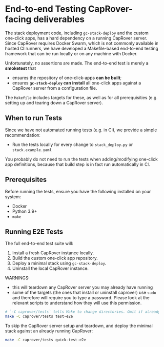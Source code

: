 # End-to-end Testing CapRover-facing deliverables

The stack deployment code, including `gc-stack-deploy` and the custom one-click apps, has a hard
dependency on a running CapRover server. Since CapRover requires Docker Swarm, which is not
commonly available in hosted CI runners, we have developed a Makefile-based end-to-end testing
framework that can be run locally or on any machine with Docker.

Unfortunately, no assertions are made. The end-to-end test is merely a **smoketest** that
- ensures the repository of one-click-apps **can be built**;
- ensures **`gc-stack-deploy` can install** all one-click apps against a CapRover server from a configuration file.

The `Makefile` includes targets for these, as well as for all prerequisities (e.g.
setting up and tearing down a CapRover server).

## When to run Tests

Since we have not automated running tests (e.g. in CI), we provide a simple recommendation:

* Run the tests locally for every change to `stack_deploy.py` or `stack.example.yaml`

You probably do not need to run the tests when adding/modifying one-click app definitions,
because that build step is in fact run automatically in CI.


## Prerequisites

Before running the tests, ensure you have the following installed on your system:
- Docker
- Python 3.9+
- `make`

## Running E2E Tests

The full end-to-end test suite will:
1. Install a fresh CapRover instance locally.
2. Build the custom one-click app repository.
3. Deploy a minimal stack using `gc-stack-deploy`.
4. Uninstall the local CapRover instance.

WARNINGS:
* this will teardown any CapRover server you may already have running
* some of the targets (the ones that install or uninstall caprover) use `sudo` and therefore will require you to type a password.
  Please look at the relevant scripts to understand how they will use this permission.

```bash
# `-C caprover/tests` tells Make to change directories. Omit if already in the correct directory.
make -C caprover/tests test-e2e
```

To skip the CapRover server setup and teardown, and deploy the minimal stack against
an already running CapRover:

```bash
make -C caprover/tests quick-test-e2e
```
